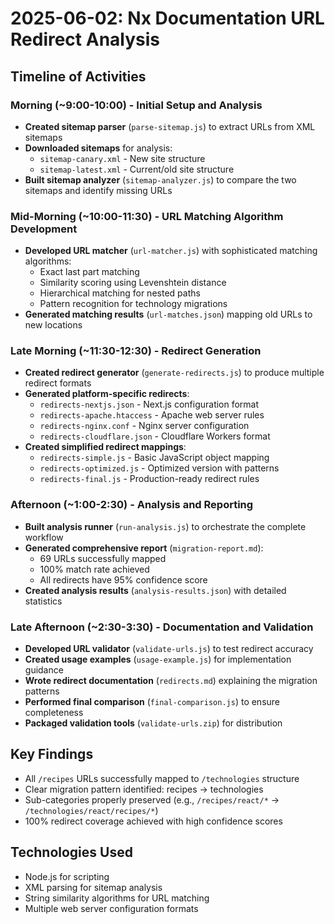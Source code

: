 # 2025-06-02: Nx Documentation URL Redirect Analysis

## Timeline of Activities

### Morning (~9:00-10:00) - Initial Setup and Analysis
- **Created sitemap parser** (`parse-sitemap.js`) to extract URLs from XML sitemaps
- **Downloaded sitemaps** for analysis:
  - `sitemap-canary.xml` - New site structure
  - `sitemap-latest.xml` - Current/old site structure
- **Built sitemap analyzer** (`sitemap-analyzer.js`) to compare the two sitemaps and identify missing URLs

### Mid-Morning (~10:00-11:30) - URL Matching Algorithm Development
- **Developed URL matcher** (`url-matcher.js`) with sophisticated matching algorithms:
  - Exact last part matching
  - Similarity scoring using Levenshtein distance
  - Hierarchical matching for nested paths
  - Pattern recognition for technology migrations
- **Generated matching results** (`url-matches.json`) mapping old URLs to new locations

### Late Morning (~11:30-12:30) - Redirect Generation
- **Created redirect generator** (`generate-redirects.js`) to produce multiple redirect formats
- **Generated platform-specific redirects**:
  - `redirects-nextjs.json` - Next.js configuration format
  - `redirects-apache.htaccess` - Apache web server rules
  - `redirects-nginx.conf` - Nginx server configuration
  - `redirects-cloudflare.json` - Cloudflare Workers format
- **Created simplified redirect mappings**:
  - `redirects-simple.js` - Basic JavaScript object mapping
  - `redirects-optimized.js` - Optimized version with patterns
  - `redirects-final.js` - Production-ready redirect rules

### Afternoon (~1:00-2:30) - Analysis and Reporting
- **Built analysis runner** (`run-analysis.js`) to orchestrate the complete workflow
- **Generated comprehensive report** (`migration-report.md`):
  - 69 URLs successfully mapped
  - 100% match rate achieved
  - All redirects have 95% confidence score
- **Created analysis results** (`analysis-results.json`) with detailed statistics

### Late Afternoon (~2:30-3:30) - Documentation and Validation
- **Developed URL validator** (`validate-urls.js`) to test redirect accuracy
- **Created usage examples** (`usage-example.js`) for implementation guidance
- **Wrote redirect documentation** (`redirects.md`) explaining the migration patterns
- **Performed final comparison** (`final-comparison.js`) to ensure completeness
- **Packaged validation tools** (`validate-urls.zip`) for distribution

## Key Findings
- All `/recipes` URLs successfully mapped to `/technologies` structure
- Clear migration pattern identified: recipes → technologies
- Sub-categories properly preserved (e.g., `/recipes/react/*` → `/technologies/react/recipes/*`)
- 100% redirect coverage achieved with high confidence scores

## Technologies Used
- Node.js for scripting
- XML parsing for sitemap analysis
- String similarity algorithms for URL matching
- Multiple web server configuration formats